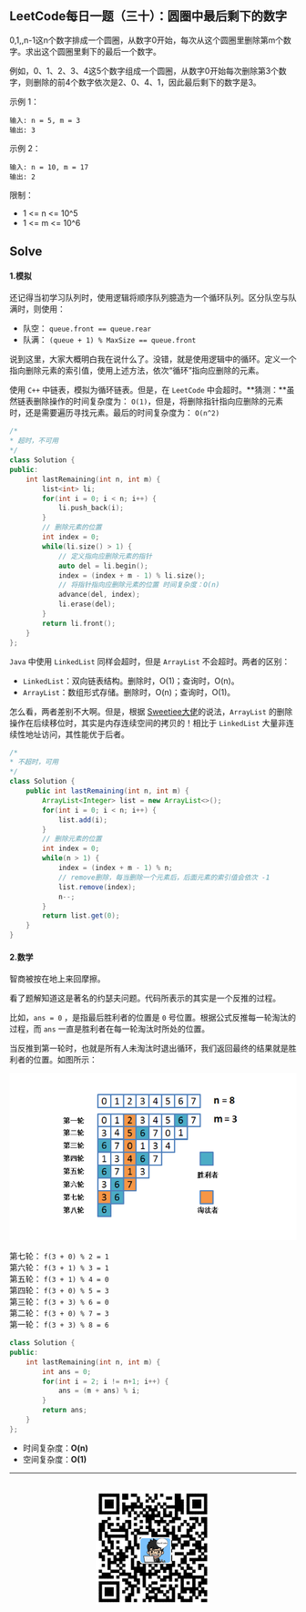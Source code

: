 ## LeetCode每日一题（三十）：圆圈中最后剩下的数字

0,1,,n-1这n个数字排成一个圆圈，从数字0开始，每次从这个圆圈里删除第m个数字。求出这个圆圈里剩下的最后一个数字。

例如，0、1、2、3、4这5个数字组成一个圆圈，从数字0开始每次删除第3个数字，则删除的前4个数字依次是2、0、4、1，因此最后剩下的数字是3。


示例 1：

```
输入: n = 5, m = 3
输出: 3
```

示例 2：

```
输入: n = 10, m = 17
输出: 2
```

限制：

* 1 <= n <= 10^5
* 1 <= m <= 10^6

## Solve

#### 1.模拟

还记得当初学习队列时，使用逻辑将顺序队列臆造为一个循环队列。区分队空与队满时，则使用：

* 队空： `queue.front == queue.rear`
* 队满： `(queue + 1) % MaxSize == queue.front`

说到这里，大家大概明白我在说什么了。没错，就是使用逻辑中的循环。定义一个指向删除元素的索引值，使用上述方法，依次“循环”指向应删除的元素。

使用 `C++` 中链表，模拟为循环链表。但是，在 `LeetCode` 中会超时。**猜测：**虽然链表删除操作的时间复杂度为： `O(1)`，但是，将删除指针指向应删除的元素时，还是需要遍历寻找元素。最后的时间复杂度为： `O(n^2)`

```c++
/*
* 超时，不可用
*/
class Solution {
public:
    int lastRemaining(int n, int m) {
        list<int> li;
        for(int i = 0; i < n; i++) {
            li.push_back(i);
        }
        // 删除元素的位置
        int index = 0;
        while(li.size() > 1) {
            // 定义指向应删除元素的指针
            auto del = li.begin();
            index = (index + m - 1) % li.size();
            // 将指针指向应删除元素的位置 时间复杂度：O(n)
            advance(del, index);
            li.erase(del);
        }
        return li.front();
    }
};
```

`Java` 中使用 `LinkedList` 同样会超时，但是 `ArrayList` 不会超时。两者的区别：

* `LinkedList`：双向链表结构。删除时，O(1)；查询时，O(n)。
* `ArrayList`：数组形式存储。删除时，O(n)；查询时，O(1)。

怎么看，两者差别不大啊。但是，根据 [Sweetiee大佬](https://leetcode-cn.com/problems/yuan-quan-zhong-zui-hou-sheng-xia-de-shu-zi-lcof/solution/javajie-jue-yue-se-fu-huan-wen-ti-gao-su-ni-wei-sh/)的说法，`ArrayList` 的删除操作在后续移位时，其实是内存连续空间的拷贝的！相比于 `LinkedList` 大量非连续性地址访问，其性能优于后者。


```java
/*
* 不超时，可用
*/
class Solution {
    public int lastRemaining(int n, int m) {
        ArrayList<Integer> list = new ArrayList<>();
        for(int i = 0; i < n; i++) {
            list.add(i);
        }
        // 删除元素的位置
        int index = 0;
        while(n > 1) {
            index = (index + m - 1) % n;
            // remove删除，每当删除一个元素后，后面元素的索引值会依次 -1
            list.remove(index);
            n--;
        }
        return list.get(0);
    }
}
```


#### 2.数学

智商被按在地上来回摩擦。

看了题解知道这是著名的约瑟夫问题。代码所表示的其实是一个反推的过程。

比如，`ans = 0` ，是指最后胜利者的位置是 `0` 号位置。根据公式反推每一轮淘汰的过程，而 `ans` 一直是胜利者在每一轮淘汰时所处的位置。

当反推到第一轮时，也就是所有人未淘汰时退出循环，我们返回最终的结果就是胜利者的位置。如图所示：  

<div align="center">
    <img width="530px" src="https://github.com/RunCoderHang/LeetCode-Notes/blob/master/image/Joseph-question.png"></img>
</div>

  
第七轮： `f(3 + 0) % 2 = 1`  
第六轮： `f(3 + 1) % 3 = 1`  
第五轮： `f(3 + 1) % 4 = 0`  
第四轮： `f(3 + 0) % 5 = 3`  
第三轮： `f(3 + 3) % 6 = 0`  
第二轮： `f(3 + 0) % 7 = 3`  
第一轮： `f(3 + 3) % 8 = 6`  

```c++
class Solution {
public:
    int lastRemaining(int n, int m) {
        int ans = 0;
        for(int i = 2; i != n+1; i++) {
            ans = (m + ans) % i;
        }
        return ans;
    }
};
```

* 时间复杂度：**O(n)**
* 空间复杂度：**O(1)**


<div align="center">
    <hr style="height:1px;"/>
    <br>
    <img width="200px" src="https://github.com/RunCoderHang/LeetCode-Notes/blob/master/image/wxgzh-hang.png"></img>
</div>
